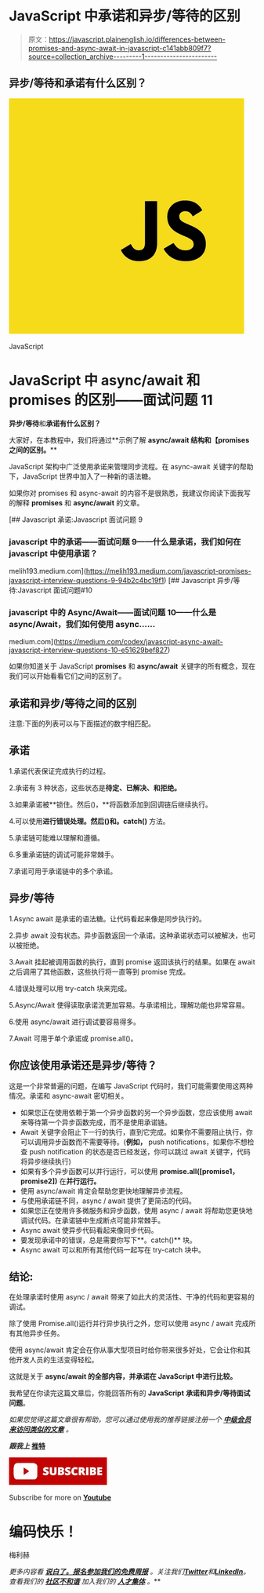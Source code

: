 # JavaScript 中承诺和异步/等待的区别

> 原文：<https://javascript.plainenglish.io/differences-between-promises-and-async-await-in-javascript-c141abb809f7?source=collection_archive---------1----------------------->

## **异步/等待**和**承诺有什么区别？**

![](img/365981385af8e391a78f48d8087f2667.png)

JavaScript

# JavaScript 中 async/await 和 promises 的区别——面试问题 11

**异步/等待**和**承诺有什么区别？**

大家好，在本教程中，我们将通过**示例了解 **async/await 结构和【promises 之间的区别。****

JavaScript 架构中广泛使用承诺来管理同步流程。在 async-await 关键字的帮助下，JavaScript 世界中加入了一种新的语法糖。

如果你对 promises 和 async-await 的内容不是很熟悉，我建议你阅读下面我写的解释 **promises** 和 **async/await** 的文章。

[](https://melih193.medium.com/javascript-promises-javascript-interview-questions-9-94b2c4bc19f1) [## Javascript 承诺:Javascript 面试问题 9

### javascript 中的承诺——面试问题 9——什么是承诺，我们如何在 javascript 中使用承诺？

melih193.medium.com](https://melih193.medium.com/javascript-promises-javascript-interview-questions-9-94b2c4bc19f1) [](https://medium.com/codex/javascript-async-await-javascript-interview-questions-10-e51629bef827) [## Javascript 异步/等待:Javascript 面试问题#10

### javascript 中的 Async/Await——面试问题 10——什么是 async/Await，我们如何使用 async……

medium.com](https://medium.com/codex/javascript-async-await-javascript-interview-questions-10-e51629bef827) 

如果你知道关于 JavaScript **promises** 和 **async/await** 关键字的所有概念，现在我们可以开始看看它们之间的区别了。

## 承诺和异步/等待之间的区别

注意:下面的列表可以与下面描述的数字相匹配。

## **承诺**

1.承诺代表保证完成执行的过程。

2.承诺有 3 种状态，这些状态是**待定、已解决、**和**拒绝。**

3.如果承诺被**锁住。然后()，**将函数添加到回调链后继续执行。

4.可以使用**进行错误处理。然后()**和**。catch()** 方法。

5.承诺链可能难以理解和遵循。

6.多重承诺链的调试可能非常棘手。

7.承诺可用于承诺链中的多个承诺。

## 异步/等待

1.Async await 是承诺的语法糖。让代码看起来像是同步执行的。

2.异步 await 没有状态。异步函数返回一个承诺。这种承诺状态可以被解决，也可以被拒绝。

3.Await 挂起被调用函数的执行，直到 promise 返回该执行的结果。如果在 await 之后调用了其他函数，这些执行将一直等到 promise 完成。

4.错误处理可以用 try-catch 块来完成。

5.Async/Await 使得读取承诺流更加容易。与承诺相比，理解功能也非常容易。

6.使用 async/await 进行调试要容易得多。

7.Await 可用于单个承诺或 promise.all()。

## 你应该使用承诺还是异步/等待？

这是一个非常普遍的问题，在编写 JavaScript 代码时，我们可能需要使用这两种情况。承诺和 async-await 密切相关。

*   如果您正在使用依赖于第一个异步函数的另一个异步函数，您应该使用 await 来等待第一个异步函数完成，而不是使用承诺链。
*   Await 关键字会阻止下一行的执行，直到它完成。如果你不需要阻止执行，你可以调用异步函数而不需要等待。(**例如，** push notifications，如果你不想检查 push notification 的状态是否已经发送，你可以跳过 await 关键字，代码将异步继续执行)
*   如果有多个异步函数可以并行运行，可以使用 **promise.all([promise1，promise2])** 在**并行运行。**
*   使用 async/await 肯定会帮助您更快地理解异步流程。
*   与使用承诺链不同，async / await 提供了更简洁的代码。
*   如果您正在使用许多微服务和异步函数，使用 async / await 将帮助您更快地调试代码。在承诺链中生成断点可能非常棘手。
*   Async await 使异步代码看起来像同步代码。
*   要发现承诺中的错误，总是需要你写下**。catch()** 块。
*   Async await 可以和所有其他代码一起写在 try-catch 块中。

## 结论:

在处理承诺时使用 async / await 带来了如此大的灵活性、干净的代码和更容易的调试。

除了使用 Promise.all()运行并行异步执行之外，您可以使用 async / await 完成所有其他异步任务。

使用 async/await 肯定会在你从事大型项目时给你带来很多好处，它会让你和其他开发人员的生活变得轻松。

这就是关于 **async/await 的全部内容，并承诺在 JavaScript 中进行比较。**

我希望在你读完这篇文章后，你能回答所有的 **JavaScript** **承诺和异步/等待面试问题**。

*如果您觉得这篇文章很有帮助，您可以通过使用我的推荐链接注册一个* [***中级会员来访问类似的文章***](https://melihyumak.medium.com/membership) *。*

***跟我上*** [**推特**](https://twitter.com/hadnazzar)

[![](img/c012fae801a3ab846a63dc560d09ff17.png)](https://www.youtube.com/c/TechnologyandSoftware)

Subscribe for more on [**Youtube**](https://www.youtube.com/c/TechnologyandSoftware?sub_confirmation=1)

# 编码快乐！

梅利赫

*更多内容看* [***说白了。报名参加我们的***](https://plainenglish.io/)***[***免费周报***](http://newsletter.plainenglish.io/) *。关注我们*[***Twitter***](https://twitter.com/inPlainEngHQ)*和*[***LinkedIn***](https://www.linkedin.com/company/inplainenglish/)*。查看我们的* [***社区不和谐***](https://discord.gg/GtDtUAvyhW) *加入我们的* [***人才集体***](https://inplainenglish.pallet.com/talent/welcome) *。****
